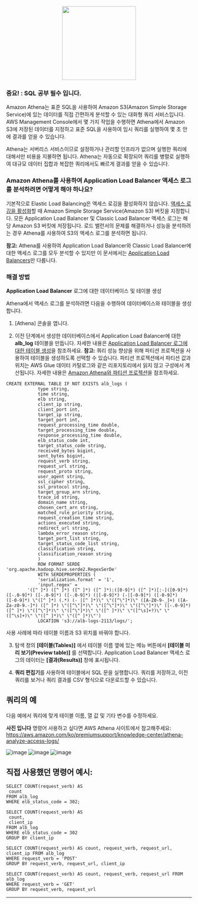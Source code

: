 # <h1 align="center"><img src="https://user-images.githubusercontent.com/86287920/209415861-25c0652b-e801-4cce-82ae-ddbc0c7d36c3.png" width="200"></h1>

### 중요! : SQL 공부 필수 입니다.

Amazon Athena는 표준 SQL을 사용하여 Amazon S3(Amazon Simple Storage Service)에 있는 데이터를 직접 간편하게 분석할 수 있는 대화형 쿼리 서비스입니다. AWS Management Console에서 몇 가지 작업을 수행하면 Athena에서 Amazon S3에 저장된 데이터를 지정하고 표준 SQL을 사용하여 임시 쿼리를 실행하여 몇 초 안에 결과를 얻을 수 있습니다.

Athena는 서버리스 서비스이므로 설정하거나 관리할 인프라가 없으며 실행한 쿼리에 대해서만 비용을 지불하면 됩니다. Athena는 자동으로 확장되어 쿼리를 병렬로 실행하여 대규모 데이터 집합과 복잡한 쿼리에서도 빠르게 결과를 얻을 수 있습니다.

### Amazon Athena를 사용하여 Application Load Balancer 액세스 로그를 분석하려면 어떻게 해야 하나요?


기본적으로 Elastic Load Balancing은 액세스 로깅을 활성화하지 않습니다. [액세스 로깅을 활성화]할 때 Amazon Simple Storage Service(Amazon S3) 버킷을 지정합니다. 모든 Application Load Balancer 및 Classic Load Balancer 액세스 로그는 해당 Amazon S3 버킷에 저장됩니다. 로드 밸런서의 문제를 해결하거나 성능을 분석하려는 경우 Athena를 사용하여 S3의 액세스 로그를 분석하면 됩니다.

**참고:** Athena를 사용하여 Application Load Balancer와 Classic Load Balancer에 대한 액세스 로그를 모두 분석할 수 있지만 이 문서에서는 [Application Load Balancers]만 다룹니다.

### 해결 방법
**Application Load Balancer** 로그에 대한 데이터베이스 및 테이블 생성

Athena에서 액세스 로그를 분석하려면 다음을 수행하여 데이터베이스와 테이블을 생성합니다.

1. [Athena] 콘솔을 엽니다.

2. 이전 단계에서 생성한 데이터베이스에서 Application Load Balancer에 대한 **alb_log** 테이블을 만듭니다. 자세한 내용은 [Application Load Balancer 로그에 대한 테이블 생성]을 참조하세요.
**참고:** 쿼리 성능 향상을 위해 파티션 프로젝션을 사용하여 테이블을 생성하도록 선택할 수 있습니다. 파티션 프로젝션에서 파티션 값과 위치는 AWS Glue 데이터 카탈로그와 같은 리포지토리에서 읽지 않고 구성에서 계산됩니다. 자세한 내용은 [Amazon Athena와 파티션 프로젝션]을 참조하세요.
```
CREATE EXTERNAL TABLE IF NOT EXISTS alb_logs (
            type string,
            time string,
            elb string,
            client_ip string,
            client_port int,
            target_ip string,
            target_port int,
            request_processing_time double,
            target_processing_time double,
            response_processing_time double,
            elb_status_code int,
            target_status_code string,
            received_bytes bigint,
            sent_bytes bigint,
            request_verb string,
            request_url string,
            request_proto string,
            user_agent string,
            ssl_cipher string,
            ssl_protocol string,
            target_group_arn string,
            trace_id string,
            domain_name string,
            chosen_cert_arn string,
            matched_rule_priority string,
            request_creation_time string,
            actions_executed string,
            redirect_url string,
            lambda_error_reason string,
            target_port_list string,
            target_status_code_list string,
            classification string,
            classification_reason string
            )
            ROW FORMAT SERDE 'org.apache.hadoop.hive.serde2.RegexSerDe'
            WITH SERDEPROPERTIES (
            'serialization.format' = '1',
            'input.regex' = 
        '([^ ]*) ([^ ]*) ([^ ]*) ([^ ]*):([0-9]*) ([^ ]*)[:-]([0-9]*) ([-.0-9]*) ([-.0-9]*) ([-.0-9]*) (|[-0-9]*) (-|[-0-9]*) ([-0-9]*) ([-0-9]*) \"([^ ]*) (.*) (- |[^ ]*)\" \"([^\"]*)\" ([A-Z0-9-_]+) ([A-Za-z0-9.-]*) ([^ ]*) \"([^\"]*)\" \"([^\"]*)\" \"([^\"]*)\" ([-.0-9]*) ([^ ]*) \"([^\"]*)\" \"([^\"]*)\" \"([^ ]*)\" \"([^\s]+?)\" \"([^\s]+)\" \"([^ ]*)\" \"([^ ]*)\"')
            LOCATION 's3://alb-logs-2113/logs/';
```
사용 사례에 따라 테이블 이름과 S3 위치를 바꿔야 합니다.

3. 탐색 창의 **[테이블(Tables)]** 에서 테이블 이름 옆에 있는 메뉴 버튼에서 **[테이블 미리 보기(Preview table)]** 를 선택합니다. Application Load Balancer 액세스 로그의 데이터는 **[결과(Results)]** 창에 표시됩니다.

4. **쿼리 편집기**를 사용하여 테이블에서 SQL 문을 실행합니다. 쿼리를 저장하고, 이전 쿼리를 보거나 쿼리 결과를 CSV 형식으로 다운로드할 수 있습니다.

## 쿼리의 예
다음 예에서 쿼리에 맞게 테이블 이름, 열 값 및 기타 변수를 수정하세요.

**사진 입니다** 
명령어 사용하고 싶다면 AWS Athena 사이트에서 참고해주세요: https://aws.amazon.com/ko/premiumsupport/knowledge-center/athena-analyze-access-logs/

![image](https://user-images.githubusercontent.com/86287920/209416848-bbcc34a0-a3db-44b5-8826-59cc6b173f91.png)
![image](https://user-images.githubusercontent.com/86287920/209416867-218b6804-7186-45eb-a2e6-180ce57f72e4.png)
![image](https://user-images.githubusercontent.com/86287920/209416929-b4b88c6c-4423-4f6b-a13a-f56e4f046f16.png)

## 직접 사용했던 명령어 예시:
```
SELECT COUNT(request_verb) AS
 count
FROM alb_log
WHERE elb_status_code = 302;
```
```
SELECT COUNT(request_verb) AS
 count,
 client_ip
FROM alb_log
WHERE elb_status_code = 302
GROUP BY client_ip
```
```
SELECT COUNT(request_verb) AS count, request_verb, request_url, client_ip FROM alb_log
WHERE request_verb = 'POST'
GROUP BY request_verb, request_url, client_ip
```
```
SELECT COUNT(request_verb) AS count, request_verb, request_url FROM alb_log
WHERE request_verb = 'GET'
GROUP BY request_verb, request_url
```

---
[액세스 로깅을 활성화]: https://docs.aws.amazon.com/elasticloadbalancing/latest/application/load-balancer-access-logs.html#enable-access-logging
[Application Load Balancers]: https://docs.aws.amazon.com/elasticloadbalancing/latest/application/application-load-balancers.html
[Athena 콘솔]: https://console.aws.amazon.com/athena/
[데이터베이스를 생성]: https://docs.aws.amazon.com/athena/latest/ug/create-database.html
[Application Load Balancer 로그에 대한 테이블 생성]: https://docs.aws.amazon.com/athena/latest/ug/application-load-balancer-logs.html#create-alb-table
[Amazon Athena와 파티션 프로젝션]: https://docs.aws.amazon.com/athena/latest/ug/partition-projection.html






